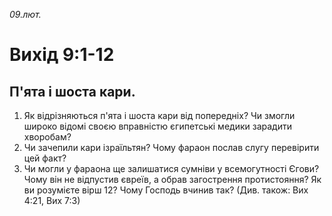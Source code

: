 
_09.лют._

# Вихід 9:1-12

## П'ята і шоста кари.
1. Як відрізняються п'ята і шоста кари від попередніх? Чи змогли широко відомі своєю вправністю єгипетські медики зарадити хворобам?
2. Чи зачепили кари ізраїльтян? Чому фараон послав слугу перевірити цей факт?
3. Чи могли у фараона ще залишатися сумніви у всемогутності Єгови? Чому він не відпустив євреїв, а обрав загострення протистояння? Як ви розумієте вірш 12? Чому Господь вчинив так? (Див. також: Вих 4:21, Вих 7:3)
